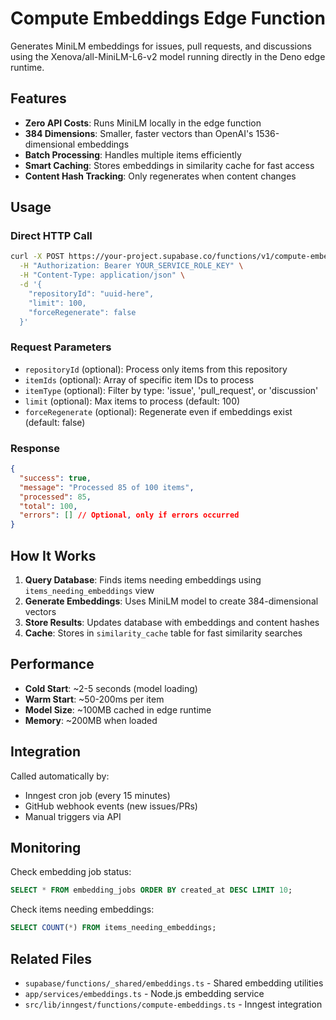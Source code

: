 # Compute Embeddings Edge Function

Generates MiniLM embeddings for issues, pull requests, and discussions using the Xenova/all-MiniLM-L6-v2 model running directly in the Deno edge runtime.

## Features

- **Zero API Costs**: Runs MiniLM locally in the edge function
- **384 Dimensions**: Smaller, faster vectors than OpenAI's 1536-dimensional embeddings
- **Batch Processing**: Handles multiple items efficiently
- **Smart Caching**: Stores embeddings in similarity cache for fast access
- **Content Hash Tracking**: Only regenerates when content changes

## Usage

### Direct HTTP Call

```bash
curl -X POST https://your-project.supabase.co/functions/v1/compute-embeddings \
  -H "Authorization: Bearer YOUR_SERVICE_ROLE_KEY" \
  -H "Content-Type: application/json" \
  -d '{
    "repositoryId": "uuid-here",
    "limit": 100,
    "forceRegenerate": false
  }'
```

### Request Parameters

- `repositoryId` (optional): Process only items from this repository
- `itemIds` (optional): Array of specific item IDs to process
- `itemType` (optional): Filter by type: 'issue', 'pull_request', or 'discussion'
- `limit` (optional): Max items to process (default: 100)
- `forceRegenerate` (optional): Regenerate even if embeddings exist (default: false)

### Response

```json
{
  "success": true,
  "message": "Processed 85 of 100 items",
  "processed": 85,
  "total": 100,
  "errors": [] // Optional, only if errors occurred
}
```

## How It Works

1. **Query Database**: Finds items needing embeddings using `items_needing_embeddings` view
2. **Generate Embeddings**: Uses MiniLM model to create 384-dimensional vectors
3. **Store Results**: Updates database with embeddings and content hashes
4. **Cache**: Stores in `similarity_cache` table for fast similarity searches

## Performance

- **Cold Start**: ~2-5 seconds (model loading)
- **Warm Start**: ~50-200ms per item
- **Model Size**: ~100MB cached in edge runtime
- **Memory**: ~200MB when loaded

## Integration

Called automatically by:
- Inngest cron job (every 15 minutes)
- GitHub webhook events (new issues/PRs)
- Manual triggers via API

## Monitoring

Check embedding job status:
```sql
SELECT * FROM embedding_jobs ORDER BY created_at DESC LIMIT 10;
```

Check items needing embeddings:
```sql
SELECT COUNT(*) FROM items_needing_embeddings;
```

## Related Files

- `supabase/functions/_shared/embeddings.ts` - Shared embedding utilities
- `app/services/embeddings.ts` - Node.js embedding service
- `src/lib/inngest/functions/compute-embeddings.ts` - Inngest integration
